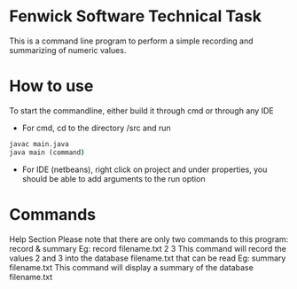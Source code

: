 # Fenwick Software Technical Task

This is a command line program to perform a simple recording and summarizing of numeric values.

# How to use
 To start the commandline, either build it through cmd or through any IDE
 - For cmd, cd to the directory /src and run 
  ```cmd
javac main.java
java main (command)
```
- For IDE (netbeans), right click on project and under properties, you should be able to add arguments to the run option

# Commands

Help Section
Please note that there are only two commands to this program: record & summary
Eg: record filename.txt 2 3
This command will record the values 2 and 3 into the database filename.txt that can be read
Eg: summary filename.txt
This command will display a summary of the database filename.txt